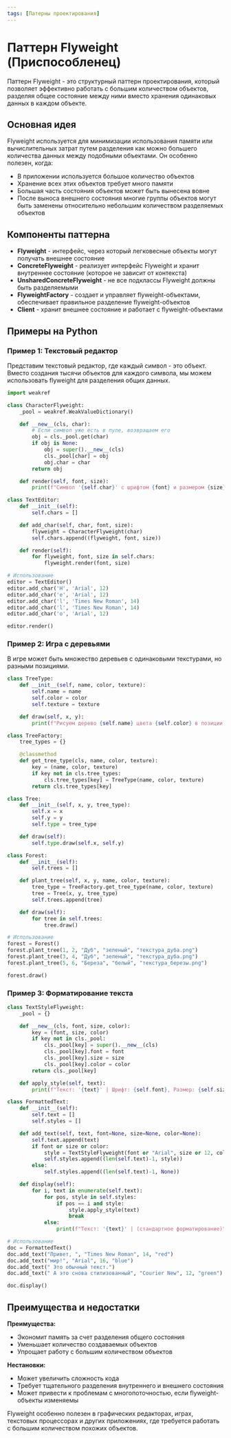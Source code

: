```yaml
---
tags: [Патерны проектирования]
---
```


# Паттерн Flyweight (Приспособленец)

Паттерн Flyweight - это структурный паттерн проектирования, который позволяет эффективно работать с большим количеством объектов, разделяя общее состояние между ними вместо хранения одинаковых данных в каждом объекте.

## Основная идея

Flyweight используется для минимизации использования памяти или вычислительных затрат путем разделения как можно большего количества данных между подобными объектами. Он особенно полезен, когда:

- В приложении используется большое количество объектов
- Хранение всех этих объектов требует много памяти
- Большая часть состояния объектов может быть вынесена вовне
- После выноса внешнего состояния многие группы объектов могут быть заменены относительно небольшим количеством разделяемых объектов

## Компоненты паттерна

- **Flyweight** - интерфейс, через который легковесные объекты могут получать внешнее состояние
- **ConcreteFlyweight** - реализует интерфейс Flyweight и хранит внутреннее состояние (которое не зависит от контекста)
- **UnsharedConcreteFlyweight** - не все подклассы Flyweight должны быть разделяемыми
- **FlyweightFactory** - создает и управляет flyweight-объектами, обеспечивает правильное разделение flyweight-объектов
- **Client** - хранит внешнее состояние и работает с flyweight-объектами

## Примеры на Python

### Пример 1: Текстовый редактор

Представим текстовый редактор, где каждый символ - это объект. Вместо создания тысячи объектов для каждого символа, мы можем использовать flyweight для разделения общих данных.

```python
import weakref

class CharacterFlyweight:
    _pool = weakref.WeakValueDictionary()

    def __new__(cls, char):
        # Если символ уже есть в пуле, возвращаем его
        obj = cls._pool.get(char)
        if obj is None:
            obj = super().__new__(cls)
            cls._pool[char] = obj
            obj.char = char
        return obj

    def render(self, font, size):
        print(f"Символ '{self.char}' с шрифтом {font} и размером {size}")

class TextEditor:
    def __init__(self):
        self.chars = []

    def add_char(self, char, font, size):
        flyweight = CharacterFlyweight(char)
        self.chars.append((flyweight, font, size))

    def render(self):
        for flyweight, font, size in self.chars:
            flyweight.render(font, size)

# Использование
editor = TextEditor()
editor.add_char('H', 'Arial', 12)
editor.add_char('e', 'Arial', 12)
editor.add_char('l', 'Times New Roman', 14)
editor.add_char('l', 'Times New Roman', 14)
editor.add_char('o', 'Arial', 12)

editor.render()
```

### Пример 2: Игра с деревьями

В игре может быть множество деревьев с одинаковыми текстурами, но разными позициями.

```python
class TreeType:
    def __init__(self, name, color, texture):
        self.name = name
        self.color = color
        self.texture = texture

    def draw(self, x, y):
        print(f"Рисуем дерево {self.name} цвета {self.color} в позиции ({x}, {y})")

class TreeFactory:
    tree_types = {}

    @classmethod
    def get_tree_type(cls, name, color, texture):
        key = (name, color, texture)
        if key not in cls.tree_types:
            cls.tree_types[key] = TreeType(name, color, texture)
        return cls.tree_types[key]

class Tree:
    def __init__(self, x, y, tree_type):
        self.x = x
        self.y = y
        self.type = tree_type

    def draw(self):
        self.type.draw(self.x, self.y)

class Forest:
    def __init__(self):
        self.trees = []

    def plant_tree(self, x, y, name, color, texture):
        tree_type = TreeFactory.get_tree_type(name, color, texture)
        tree = Tree(x, y, tree_type)
        self.trees.append(tree)

    def draw(self):
        for tree in self.trees:
            tree.draw()

# Использование
forest = Forest()
forest.plant_tree(1, 2, "Дуб", "зеленый", "текстура_дуба.png")
forest.plant_tree(3, 4, "Дуб", "зеленый", "текстура_дуба.png")
forest.plant_tree(5, 6, "Береза", "белый", "текстура_березы.png")

forest.draw()
```

### Пример 3: Форматирование текста

```python
class TextStyleFlyweight:
    _pool = {}

    def __new__(cls, font, size, color):
        key = (font, size, color)
        if key not in cls._pool:
            cls._pool[key] = super().__new__(cls)
            cls._pool[key].font = font
            cls._pool[key].size = size
            cls._pool[key].color = color
        return cls._pool[key]

    def apply_style(self, text):
        print(f"Текст: '{text}' | Шрифт: {self.font}, Размер: {self.size}, Цвет: {self.color}")

class FormattedText:
    def __init__(self):
        self.text = []
        self.styles = []

    def add_text(self, text, font=None, size=None, color=None):
        self.text.append(text)
        if font or size or color:
            style = TextStyleFlyweight(font or "Arial", size or 12, color or "black")
            self.styles.append((len(self.text)-1, style))
        else:
            self.styles.append((len(self.text)-1, None))

    def display(self):
        for i, text in enumerate(self.text):
            for pos, style in self.styles:
                if pos == i and style:
                    style.apply_style(text)
                    break
            else:
                print(f"Текст: '{text}' | (стандартное форматирование)")

# Использование
doc = FormattedText()
doc.add_text("Привет, ", "Times New Roman", 14, "red")
doc.add_text("мир!", "Arial", 16, "blue")
doc.add_text(" Это обычный текст.")
doc.add_text(" А это снова стилизованный", "Courier New", 12, "green")

doc.display()
```

## Преимущества и недостатки

**Преимущества:**

- Экономит память за счет разделения общего состояния
- Уменьшает количество создаваемых объектов
- Упрощает работу с большим количеством объектов

**Нестановки:**

- Может увеличить сложность кода
- Требует тщательного разделения внутреннего и внешнего состояния
- Может привести к проблемам с многопоточностью, если flyweight-объекты изменяемы

Flyweight особенно полезен в графических редакторах, играх, текстовых процессорах и других приложениях, где требуется работать с большим количеством похожих объектов.
